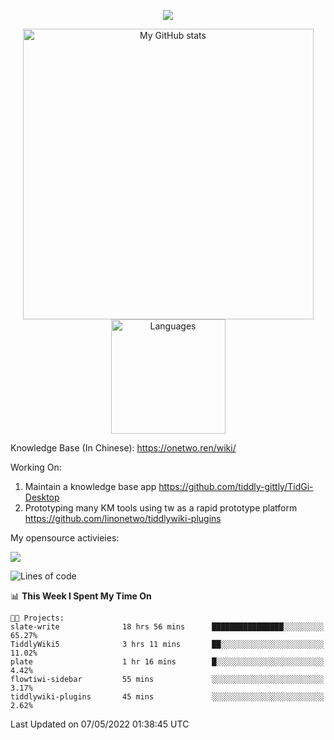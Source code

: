 <a href="https://github.com/linonetwo">
    <p align="center">
        <img src="https://github-profile-trophy.vercel.app/?username=linonetwo&column=7&theme=onedark"/>
    </p>
</a>
<a align="center" href="https://github.com/linonetwo">
  <p align="center">
    <img src="https://github-readme-stats.vercel.app/api?username=linonetwo&show_icons=true&count_private=true" alt="My GitHub stats" width="465"/>
    <img src="https://github-readme-stats.vercel.app/api/top-langs/?username=linonetwo&layout=compact&langs_count=10" alt="Languages" height="183">
  </p>
</a>

Knowledge Base (In Chinese): https://onetwo.ren/wiki/

Working On: 

1. Maintain a knowledge base app https://github.com/tiddly-gittly/TidGi-Desktop
1. Prototyping many KM tools using tw as a rapid prototype platform https://github.com/linonetwo/tiddlywiki-plugins

My opensource activieies:

![](https://visitor-badge.glitch.me/badge?page_id=linonetwo.linonetwo)

<!--START_SECTION:waka-->
![Lines of code](https://img.shields.io/badge/From%20Hello%20World%20I%27ve%20Written-2%20Million%20lines%20of%20code-blue)

📊 **This Week I Spent My Time On** 

```text
🐱‍💻 Projects: 
slate-write              18 hrs 56 mins      ████████████████░░░░░░░░░   65.27% 
TiddlyWiki5              3 hrs 11 mins       ██░░░░░░░░░░░░░░░░░░░░░░░   11.02% 
plate                    1 hr 16 mins        █░░░░░░░░░░░░░░░░░░░░░░░░   4.42% 
flowtiwi-sidebar         55 mins             ░░░░░░░░░░░░░░░░░░░░░░░░░   3.17% 
tiddlywiki-plugins       45 mins             ░░░░░░░░░░░░░░░░░░░░░░░░░   2.62%

```


 Last Updated on 07/05/2022 01:38:45 UTC
<!--END_SECTION:waka-->

